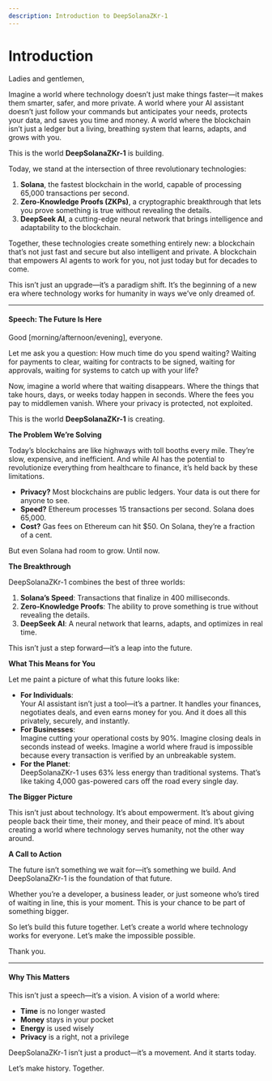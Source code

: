 ```yaml
---
description: Introduction to DeepSolanaZKr-1
---
```


# Introduction

Ladies and gentlemen,

Imagine a world where technology doesn’t just make things faster—it makes them smarter, safer, and more private. A world where your AI assistant doesn’t just follow your commands but anticipates your needs, protects your data, and saves you time and money. A world where the blockchain isn’t just a ledger but a living, breathing system that learns, adapts, and grows with you.

This is the world **DeepSolanaZKr-1** is building.

Today, we stand at the intersection of three revolutionary technologies:

1. **Solana**, the fastest blockchain in the world, capable of processing 65,000 transactions per second.
2. **Zero-Knowledge Proofs (ZKPs)**, a cryptographic breakthrough that lets you prove something is true without revealing the details.
3. **DeepSeek AI**, a cutting-edge neural network that brings intelligence and adaptability to the blockchain.

Together, these technologies create something entirely new: a blockchain that’s not just fast and secure but also intelligent and private. A blockchain that empowers AI agents to work for you, not just today but for decades to come.

This isn’t just an upgrade—it’s a paradigm shift. It’s the beginning of a new era where technology works for humanity in ways we’ve only dreamed of.

***

#### **Speech: The Future Is Here**

Good \[morning/afternoon/evening], everyone.

Let me ask you a question: How much time do you spend waiting? Waiting for payments to clear, waiting for contracts to be signed, waiting for approvals, waiting for systems to catch up with your life?

Now, imagine a world where that waiting disappears. Where the things that take hours, days, or weeks today happen in seconds. Where the fees you pay to middlemen vanish. Where your privacy is protected, not exploited.

This is the world **DeepSolanaZKr-1** is creating.

**The Problem We’re Solving**

Today’s blockchains are like highways with toll booths every mile. They’re slow, expensive, and inefficient. And while AI has the potential to revolutionize everything from healthcare to finance, it’s held back by these limitations.

* **Privacy?** Most blockchains are public ledgers. Your data is out there for anyone to see.
* **Speed?** Ethereum processes 15 transactions per second. Solana does 65,000.
* **Cost?** Gas fees on Ethereum can hit $50. On Solana, they’re a fraction of a cent.

But even Solana had room to grow. Until now.

**The Breakthrough**

DeepSolanaZKr-1 combines the best of three worlds:

1. **Solana’s Speed**: Transactions that finalize in 400 milliseconds.
2. **Zero-Knowledge Proofs**: The ability to prove something is true without revealing the details.
3. **DeepSeek AI**: A neural network that learns, adapts, and optimizes in real time.

This isn’t just a step forward—it’s a leap into the future.

**What This Means for You**

Let me paint a picture of what this future looks like:

* **For Individuals**:\
  Your AI assistant isn’t just a tool—it’s a partner. It handles your finances, negotiates deals, and even earns money for you. And it does all this privately, securely, and instantly.
* **For Businesses**:\
  Imagine cutting your operational costs by 90%. Imagine closing deals in seconds instead of weeks. Imagine a world where fraud is impossible because every transaction is verified by an unbreakable system.
* **For the Planet**:\
  DeepSolanaZKr-1 uses 63% less energy than traditional systems. That’s like taking 4,000 gas-powered cars off the road every single day.

**The Bigger Picture**

This isn’t just about technology. It’s about empowerment. It’s about giving people back their time, their money, and their peace of mind. It’s about creating a world where technology serves humanity, not the other way around.

**A Call to Action**

The future isn’t something we wait for—it’s something we build. And DeepSolanaZKr-1 is the foundation of that future.

Whether you’re a developer, a business leader, or just someone who’s tired of waiting in line, this is your moment. This is your chance to be part of something bigger.

So let’s build this future together. Let’s create a world where technology works for everyone. Let’s make the impossible possible.

Thank you.

***

#### **Why This Matters**

This isn’t just a speech—it’s a vision. A vision of a world where:

* **Time** is no longer wasted
* **Money** stays in your pocket
* **Energy** is used wisely
* **Privacy** is a right, not a privilege

DeepSolanaZKr-1 isn’t just a product—it’s a movement. And it starts today.

Let’s make history. Together.
